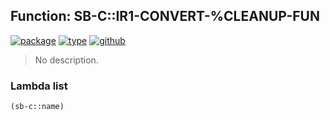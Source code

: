 ## Function: SB-C::IR1-CONVERT-%CLEANUP-FUN
[![package](https://img.shields.io/badge/Package-SB--C-5f9ea0.svg?style=social&colorA=999999)](../) [![type](https://img.shields.io/badge/Type-Function-5f9ea0.svg?style=social&colorA=999999)](../#function) [![github](https://img.shields.io/badge/GitHub-View_the_source-5f9ea0.svg?style=social&colorA=999999&logo=github)](https://github.com/sbcl/sbcl/blob/master/src/compiler/ir1-translators.lisp/) 

> No description.

### Lambda list
```cl
(sb-c::name)
```
